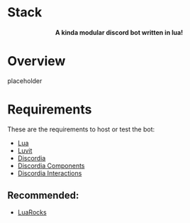 # Stack
<h4 align="center">A kinda modular discord bot written in lua!</h4>

# Overview

placeholder
 
# Requirements
These are the requirements to host or test the bot:
- [Lua](https://www.lua.org/)
- [Luvit](https://luvit.io/)
- [Discordia](https://github.com/SinisterRectus/discordia)
- [Discordia Components](https://github.com/Bilal2453/discordia-components/)
- [Discordia Interactions](https://github.com/Bilal2453/discordia-interactions)
## Recommended:
- [LuaRocks](https://luarocks.org/)
